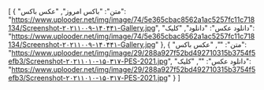 [
  {
    "متن": "باکس امروز",
    "عکس باکس": "https://www.uplooder.net/img/image/74/5e365cbac8562a1ac5257fc11c718134/Screenshot-۲۰۲۱۱۰۰۹-۱۴۰۴۴۱-Gallery.jpg",
    "دانلود عکس": "دانلود",
    "کلیک": "https://www.uplooder.net/img/image/74/5e365cbac8562a1ac5257fc11c718134/Screenshot-۲۰۲۱۱۰۰۹-۱۴۰۴۴۱-Gallery.jpg"
  },
  {
    "متن": "",
    "عکس باکس": "https://www.uplooder.net/img/image/29/288a927f52bd492710315b3754f5efb3/Screenshot-۲۰۲۱۱۰۱۰-۱۵۰۳۱۷-PES-2021.jpg",
    "دانلود عکس": "",
    "کلیک": "https://www.uplooder.net/img/image/29/288a927f52bd492710315b3754f5efb3/Screenshot-۲۰۲۱۱۰۱۰-۱۵۰۳۱۷-PES-2021.jpg"
  }
]
